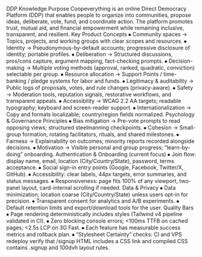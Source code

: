 DDP Knowledge
Purpose
Coopeverything is an online Direct Democracy Platform (DDP) that enables people to
organize into communities, propose ideas, deliberate, vote, fund, and coordinate action.
The platform promotes trust, mutual aid, and financial empowerment while remaining
inclusive, transparent, and resilient.
Key Product Concepts
⦁	Community spaces → Topics, projects, and working groups with clear scopes and resources.
⦁	Identity → Pseudonymous-by-default accounts; progressive disclosure of identity; portable profiles.
⦁	Deliberation → Structured discussions, pros/cons capture, argument mapping, fact-checking prompts.
⦁	Decision-making → Multiple voting methods (approval, ranked, quadratic, conviction) selectable per group.
⦁	Resource allocation → Support Points / time-banking / pledge systems for labor and funds.
⦁	Legitimacy & auditability → Public logs of proposals, votes, and rule changes (privacy-aware).
⦁	Safety → Moderation tools, reputation signals, restorative workflows, and transparent appeals.
⦁	Accessibility → WCAG 2.2 AA targets; readable typography; keyboard and screen-reader support.
⦁	Internationalization → Copy and formats localizable; country/region fields normalized.
Psychology & Governance Principles
⦁	Bias mitigation → Pre-vote prompts to read opposing views; structured steelmanning checkpoints.
⦁	Cohesion → Small-group formation, rotating facilitators, rituals, and shared milestones.
⦁	Fairness → Explainability on outcomes; minority reports recorded alongside decisions.
⦁	Motivation → Visible personal and group progress; “learn-by-doing” onboarding.
Authentication & Onboarding (current focus)
⦁	Join flow: display name, email, location (City/Country/State), password, terms acceptance.
⦁	Social sign-in entry points (Google, Facebook, Twitter/X, GitHub).
⦁	Accessibility: clear labels, 44px targets, error summaries, and status messages.
⦁	Responsiveness: page fits 100% of any viewport, two-panel layout, card-internal scrolling if needed.
Data & Privacy
⦁	Data minimization; location coarse (City/Country/State) unless users opt-in for precision.
⦁	Transparent consent for analytics and A/B experiments.
⦁	Default retention limits and export/download tools for the user.
Quality Bars
⦁	Page rendering deterministically includes styles (Tailwind v4 pipeline validated in CI).
⦁	Zero blocking console errors; <100ms TTFB on cached pages; <2.5s LCP on 3G Fast.
⦁	Each feature has measurable success metrics and rollback plan.
⦁	“Stylesheet Certainty” checks: CI and VPS redeploy verify that /signup HTML includes a CSS
link and compiled CSS contains .signup and 100dvh layout rules.

